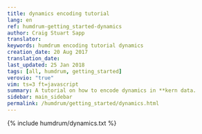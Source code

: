 ```yaml
---
title: dynamics encoding tutorial
lang: en
ref: humdrum-getting_started-dynamics
author: Craig Stuart Sapp
translator: 
keywords: humdrum encoding tutorial dynamics
creation_date: 20 Aug 2017
translation_date: 
last_updated: 25 Jan 2018
tags: [all, humdrum, getting_started]
verovio: "true"
vim: ts=3 ft=javascript
summary: A tutorial on how to encode dynamics in **kern data.
sidebar: main_sidebar
permalink: /humdrum/getting_started/dynamics.html
---
```


{% include humdrum/dynamics.txt %}

